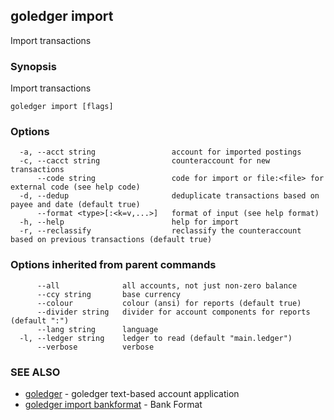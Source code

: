 ## goledger import

Import transactions

### Synopsis

Import transactions

```
goledger import [flags]
```

### Options

```
  -a, --acct string                 account for imported postings
  -c, --cacct string                counteraccount for new transactions
      --code string                 code for import or file:<file> for external code (see help code)
  -d, --dedup                       deduplicate transactions based on payee and date (default true)
      --format <type>[:<k=v,...>]   format of input (see help format)
  -h, --help                        help for import
  -r, --reclassify                  reclassify the counteraccount based on previous transactions (default true)
```

### Options inherited from parent commands

```
      --all              all accounts, not just non-zero balance
      --ccy string       base currency
      --colour           colour (ansi) for reports (default true)
      --divider string   divider for account components for reports (default ":")
      --lang string      language
  -l, --ledger string    ledger to read (default "main.ledger")
      --verbose          verbose
```

### SEE ALSO

* [goledger](goledger.md)	 - goledger text-based account application
* [goledger import bankformat](goledger_import_bankformat.md)	 - Bank Format

